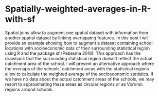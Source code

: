 # Spatially-weighted-averages-in-R-with-sf

Spatial joins allow to augment one spatial dataset with information from another spatial dataset by linking overlapping features. In this post I will provide an example showing how to augment a dataset containing school locations with socioeconomic data of their surrounding statistical region using R and the package sf (Pebesma 2018). This approach has the drawback that the surrounding statistical region doesn’t reflect the actual catchment area of the school. I will present an alternative approach where the overlaps of the schools’ catchment areas with the statistical regions allow to calculate the weighted average of the socioeconomic statistics. If we have no data about the actual catchment areas of the schools, we may resort to approximating these areas as circular regions or as Voronoi regions around schools.
